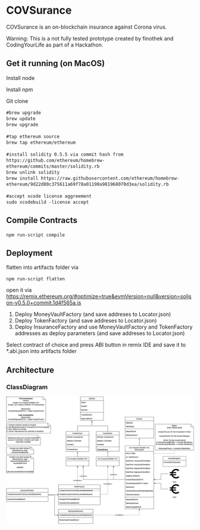 # COVSurance

COVSurance is an on-blockchain insurance against Corona virus.

Warning: This is a not fully tested prototype created by finothek and CodingYourLife as part of a Hackathon.

## Get it running (on MacOS)

Install node

Install npm

Git clone

```
#brew upgrade
brew update
brew upgrade

#tap ethereum source
brew tap ethereum/ethereum

#install solidity 0.5.5 via commit hash from https://github.com/ethereum/homebrew-ethereum/commits/master/solidity.rb
brew unlink solidity
brew install https://raw.githubusercontent.com/ethereum/homebrew-ethereum/9d22d80c375611a69f78a01190a981968070d3ea/solidity.rb

#accept xcode license aggreement
sudo xcodebuild -license accept
```

## Compile Contracts

```
npm run-script compile
```

## Deployment

flatten into artifacts folder via

```
npm run-script flatten
```

open it via https://remix.ethereum.org/#optimize=true&evmVersion=null&version=soljson-v0.5.0+commit.1d4f565a.js

1. Deploy MoneyVaultFactory (and save addreses to Locator.json)
2. Deploy TokenFactory (and save addreses to Locator.json)
3. Deploy InsuranceFactory and use MoneyVaultFactory and TokenFactory addresses as deploy parameters (and save addreses to Locator.json)

Select contract of choice and press ABI button in remix IDE and save it to \*.abi.json into artifacts folder

## Architecture

### ClassDiagram

![COVSurance ClassDiagram](./COVSurance_ClassDiagram.png "COVSurance ClassDiagram")
